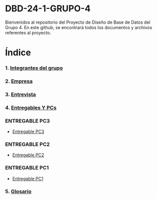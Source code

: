 # DBD-24-1-GRUPO-4
Bienvenidos al repositorio del Proyecto de Diseño de Base de Datos del Grupo 4. En este github, se encontrará todos los documentos y archivos referentes al proyecto.
# Índice
### 1. [Integrantes del grupo](01.Integrantes/integrantes.md)
### 2. [Empresa](02.Empresa/SeleccionEmpresa.md)
### 3. [Entrevista](03.Entrevista/entrevista.md)
### 4. [Entregables Y PCs](04.Entregables/entregables.md)
### ENTREGABLE PC3
- [Entregable PC3](04.Entregables/Entregable_PC3/entregable_pc3.md)
### ENTREGABLE PC2
- [Entregable PC2](04.Entregables/Entregable_PC2/entregable_pc2.md)
### ENTREGABLE PC1
- [Entregable PC1](04.Entregables/Entregable_PC1/entregable_pc1.md)
### 5. [Glosario](05.Glosario/Glosario.md)
